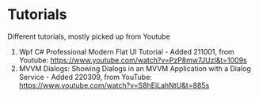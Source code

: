 # Tutorials
Different tutorials, mostly picked up from Youtube

1. Wpf C# Professional Modern Flat UI Tutorial - Added 211001, from Youtube: https://www.youtube.com/watch?v=PzP8mw7JUzI&t=1009s
2. MVVM Dialogs: Showing Dialogs in an MVVM Application with a Dialog Service - Added 220309, from YouTube: https://www.youtube.com/watch?v=S8hEjLahNtU&t=885s
